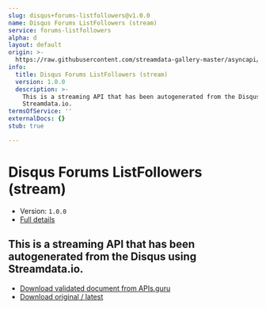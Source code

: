 ```yaml
---
slug: disqus+forums-listfollowers@v1.0.0
name: Disqus Forums ListFollowers (stream)
service: forums-listfollowers
alpha: d
layout: default
origin: >-
  https://raw.githubusercontent.com/streamdata-gallery-master/asyncapi/master/_listings/disqus/disqus-forums-listfollowers-stream-async.md
info:
  title: Disqus Forums ListFollowers (stream)
  version: 1.0.0
  description: >-
    This is a streaming API that has been autogenerated from the Disqus using
    Streamdata.io.
termsOfService: ''
externalDocs: {}
stub: true

---
```

# Disqus Forums ListFollowers (stream)

* Version: `1.0.0`
* [Full details](../html/disqus+forums-listfollowers@v1.0.0.html)



## This is a streaming API that has been autogenerated from the Disqus using Streamdata.io.



* [Download validated document from APIs.guru](https://raw.githubusercontent.com/APIs-guru/asyncapi-directory/master/docs/APIs/disqus%2Bforums-listfollowers%40v1.0.0.yaml)
* [Download original / latest](https://raw.githubusercontent.com/streamdata-gallery-master/asyncapi/master/_listings/disqus/disqus-forums-listfollowers-stream-async.md)

<script type="application/ld+json">
{
  "@context": "http://schema.org/",
  "@type": "WebAPI",
  "description": "This is a streaming API that has been autogenerated from the Disqus using Streamdata.io.",
  "documentation": "",

  "name": "Disqus Forums ListFollowers (stream)"
}
</script>
